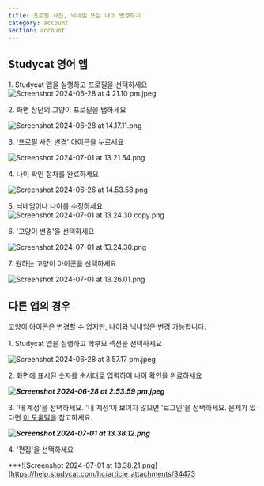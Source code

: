 ```yaml
---
title: 프로필 사진, 닉네임 또는 나이 변경하기
category: account
section: account
---
```

## Studycat 영어 앱

1\. Studycat 앱을 실행하고 프로필을 선택하세요![Screenshot 2024-06-28 at 4.21.10 pm.jpeg](https://help.studycat.com/hc/article_attachments/34473186682009)


 

2\. 화면 상단의 고양이 프로필을 탭하세요

![Screenshot 2024-06-28 at 14.17.11.png](https://help.studycat.com/hc/article_attachments/34473186684953)


 

3\. '프로필 사진 변경' 아이콘을 누르세요

![Screenshot 2024-07-01 at 13.21.54.png](https://help.studycat.com/hc/article_attachments/34473186707865)


 

4\. 나이 확인 절차를 완료하세요

![Screenshot 2024-06-26 at 14.53.58.png](https://help.studycat.com/hc/article_attachments/34473186715801)


 

5\. 닉네임이나 나이를 수정하세요![Screenshot 2024-07-01 at 13.24.30 copy.png](https://help.studycat.com/hc/article_attachments/34473186721561)


 

6\. '고양이 변경'을 선택하세요

![Screenshot 2024-07-01 at 13.24.30.png](https://help.studycat.com/hc/article_attachments/34473186726041)


 

7\. 원하는 고양이 아이콘을 선택하세요

![Screenshot 2024-07-01 at 13.26.01.png](https://help.studycat.com/hc/article_attachments/34473149798937)


## 

## 다른 앱의 경우

고양이 아이콘은 변경할 수 없지만, 나이와 닉네임은 변경 가능합니다.


 

1\. Studycat 앱을 실행하고 학부모 섹션을 선택하세요

![Screenshot 2024-06-28 at 3.57.17 pm.jpeg](https://help.studycat.com/hc/article_attachments/34473149804697)


 

2\. 화면에 표시된 숫자를 순서대로 입력하여 나이 확인을 완료하세요

***![Screenshot 2024-06-28 at 2.53.59 pm.jpeg](https://help.studycat.com/hc/article_attachments/34473149807641)***

3\. '내 계정'을 선택하세요. '내 계정'이 보이지 않으면 '로그인'을 선택하세요. 문제가 있다면 [이 도움말](https://help.studycat.com/hc/en-us/articles/360051281554-Access-your-free-trial-or-subscription)을 참고하세요.

***![Screenshot 2024-07-01 at 13.38.12.png](https://help.studycat.com/hc/article_attachments/34473149811993)***


 

4\. '편집'을 선택하세요

***![Screenshot 2024-07-01 at 13.38.21.png](https://help.studycat.com/hc/article_attachments/34473